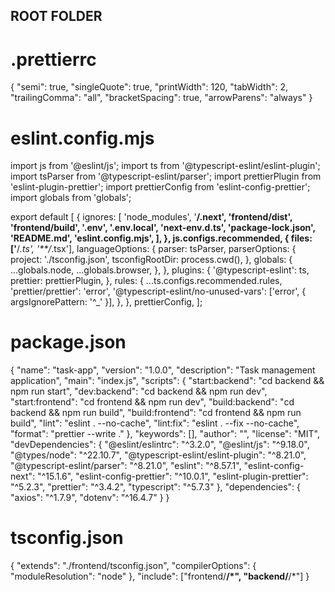 ## ROOT FOLDER

# .prettierrc

{
"semi": true,
"singleQuote": true,
"printWidth": 120,
"tabWidth": 2,
"trailingComma": "all",
"bracketSpacing": true,
"arrowParens": "always"
}

# eslint.config.mjs

import js from '@eslint/js';
import ts from '@typescript-eslint/eslint-plugin';
import tsParser from '@typescript-eslint/parser';
import prettierPlugin from 'eslint-plugin-prettier';
import prettierConfig from 'eslint-config-prettier';
import globals from 'globals';

export default [
{
ignores: [
'node_modules',
'**/.next',
'frontend/dist',
'frontend/build',
'.env',
'.env.local',
'next-env.d.ts',
'package-lock.json',
'README.md',
'eslint.config.mjs',
],
},
js.configs.recommended,
{
files: ['**/*.ts', '**/*.tsx'],
languageOptions: {
parser: tsParser,
parserOptions: {
project: './tsconfig.json',
tsconfigRootDir: process.cwd(),
},
globals: {
...globals.node,
...globals.browser,
},
},
plugins: {
'@typescript-eslint': ts,
prettier: prettierPlugin,
},
rules: {
...ts.configs.recommended.rules,
'prettier/prettier': 'error',
'@typescript-eslint/no-unused-vars': ['error', { argsIgnorePattern: '^_' }],
},
},
prettierConfig,
];

# package.json

{
"name": "task-app",
"version": "1.0.0",
"description": "Task management application",
"main": "index.js",
"scripts": {
"start:backend": "cd backend && npm run start",
"dev:backend": "cd backend && npm run dev",
"start:frontend": "cd frontend && npm run dev",
"build:backend": "cd backend && npm run build",
"build:frontend": "cd frontend && npm run build",
"lint": "eslint . --no-cache",
"lint:fix": "eslint . --fix --no-cache",
"format": "prettier --write ."
},
"keywords": [],
"author": "",
"license": "MIT",
"devDependencies": {
"@eslint/eslintrc": "^3.2.0",
"@eslint/js": "^9.18.0",
"@types/node": "^22.10.7",
"@typescript-eslint/eslint-plugin": "^8.21.0",
"@typescript-eslint/parser": "^8.21.0",
"eslint": "^8.57.1",
"eslint-config-next": "^15.1.6",
"eslint-config-prettier": "^10.0.1",
"eslint-plugin-prettier": "^5.2.3",
"prettier": "^3.4.2",
"typescript": "^5.7.3"
},
"dependencies": {
"axios": "^1.7.9",
"dotenv": "^16.4.7"
}
}

# tsconfig.json

{
"extends": "./frontend/tsconfig.json",
"compilerOptions": {
"moduleResolution": "node"
},
"include": ["frontend/**/*", "backend/**/*"]
}
